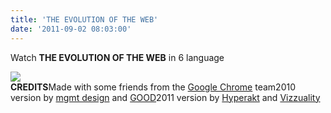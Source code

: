 ```yaml
---
title: 'THE EVOLUTION OF THE WEB'
date: '2011-09-02 08:03:00'
---
```


Watch **THE EVOLUTION OF THE WEB** in 6 language  
  
[![](http://1.bp.blogspot.com/-oPK34Pikj7g/Tl-gRcqKPzI/AAAAAAAAASA/wjgA573JURA/s320/thumb.jpg)](http://evolutionofweb.appspot.com/)  
**CREDITS**Made with some friends from the [Google Chrome](http://chrome.blogspot.com/) team2010 version by [mgmt design](http://www.mgmtdesign.com/) and [GOOD](http://www.good.is/)2011 version by [Hyperakt](http://hyperakt.com/) and [Vizzuality](http://www.vizzuality.com/)  
  
